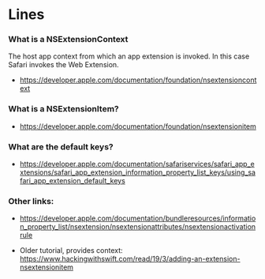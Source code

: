 #  Lines


### What is a NSExtensionContext

The host app context from which an app extension is invoked. In this case Safari invokes the Web Extension.

- https://developer.apple.com/documentation/foundation/nsextensioncontext

### What is a NSExtensionItem? 

- https://developer.apple.com/documentation/foundation/nsextensionitem

### What are the default keys?
- https://developer.apple.com/documentation/safariservices/safari_app_extensions/safari_app_extension_information_property_list_keys/using_safari_app_extension_default_keys


### Other links:

- https://developer.apple.com/documentation/bundleresources/information_property_list/nsextension/nsextensionattributes/nsextensionactivationrule

- Older tutorial, provides context: https://www.hackingwithswift.com/read/19/3/adding-an-extension-nsextensionitem
